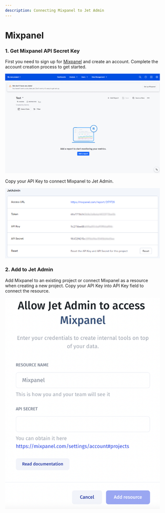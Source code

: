 ```yaml
---
description: Connecting Mixpanel to Jet Admin
---
```


# Mixpanel

### 1. Get Mixpanel API Secret Key

First you need to sign up for [Mixpanel](https://mixpanel.com/) and create an account. Complete the account creation process to get started.&#x20;

![](<../../.gitbook/assets/GIF (173).gif>)

Copy your API Key to connect Mixpanel to Jet Admin.

![](<../../.gitbook/assets/image (587).png>)

### 2. Add to Jet Admin

Add Mixpanel to an existing project or connect Mixpanel as a resource when creating a new project. Copy your API Key into API Key field to connect the resource.&#x20;

![](<../../.gitbook/assets/image (835).png>)



